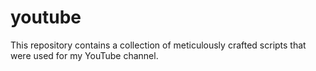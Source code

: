 # youtube
This repository contains a collection of meticulously crafted scripts that were used for my YouTube channel.
